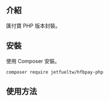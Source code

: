 ## 介紹

匯付寶 PHP 版本封裝。

## 安裝

使用 Composer 安裝。

```
composer require jetfueltw/hfbpay-php
```

## 使用方法

